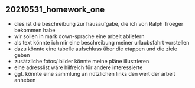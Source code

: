 ## 20210531_homework_one
- dies ist die beschreibung zur hausaufgabe, die ich von Ralph Troeger bekommen habe
- wir sollen in mark down-sprache eine arbeit abliefern
- als text könnte ich mir eine beschreibung meiner urlaubsfahrt vorstellen
- dazu könnte eine tabelle aufschluss über die etappen und die ziele geben
- zusätzliche fotos/ bilder könnte meine pläne illustrieren
- eine adresslist wäre hilfreich für andere interessierte
- ggf. könnte eine sammlung an nützlichen links den wert der arbeit anheben
